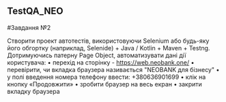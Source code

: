 ## TestQA_NEO
#Завдання №2

Створити проект автотестів, використовуючи
Selenium або будь-яку його обгортку (наприклад,
Selenide) + Java / Kotlin + Maven + Testng.
Дотримуючись патерну Page Object,
автоматизувати дані дії користувача:
• перехід на сторінку - https://web.neobank.one/
• перевірити, чи вкладка браузера називається "NEOBANK для бізнесу"
• у полі введення номера телефону ввести: +380636901699
• клік на кнопку «Продовжити»
• зробити браузер на весь екран
• закрити вкладку браузера